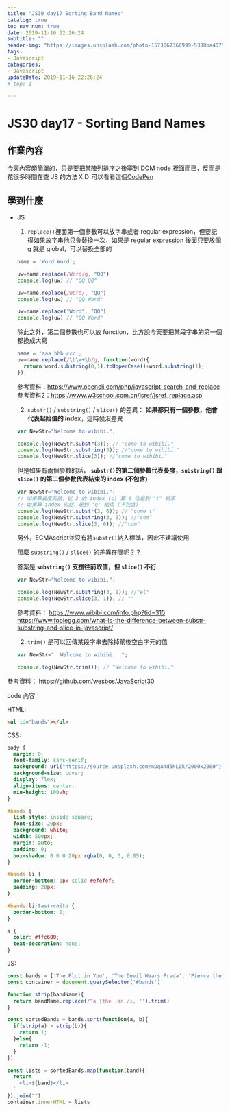 ```yaml
---
title: "JS30 day17 Sorting Band Names"
catalog: true
toc_nav_num: true
date: 2019-11-16 22:26:24
subtitle: ""
header-img: "https://images.unsplash.com/photo-1573867368999-5388ba407550?ixlib=rb-1.2.1&ixid=eyJhcHBfaWQiOjEyMDd9&auto=format&fit=crop&w=1650&q=80"
tags:
- Javascript
catagories:
- Javascript
updateDate: 2019-11-16 22:26:24
# top: 1

---
```

# JS30 day17 - Sorting Band Names

## 作業內容

今天內容頗簡單的，只是要把某陣列排序之後塞到 DOM node 裡面而已，反而是花很多時間在查 JS 的方法ＸＤ
可以看看這個[CodePen](https://codepen.io/gbvjpsln/pen/ExxGVbm)

## 學到什麼

- JS
  1. `replace()`裡面第一個參數可以放字串或者 regular expression，但要記得如果放字串他只會替換一次，如果是 regular expression 後面只要放個 g 就是 global，可以替換全部的
  ```js
  name = 'Word Word';

  uw=name.replace(/Word/g, "QQ")
  console.log(uw) // "QQ QQ"

  uw=name.replace(/Word/, "QQ")
  console.log(uw) // "QQ Word"

  uw=name.replace("Word", "QQ")
  console.log(uw) // "QQ Word"
  ```
  除此之外，第二個參數也可以放 function，比方說今天要把某段字串的第一個都換成大寫

  ```js
  name = 'aaa bbb ccc';
  uw=name.replace(/\b\w+\b/g, function(word){
    return word.substring(0,1).toUpperCase()+word.substring(1);
  });
  ```
  參考資料：https://www.opencli.com/php/javascript-search-and-replace
  參考資料2：https://www.w3school.com.cn/jsref/jsref_replace.asp

  2. `substr()` / `substring()` / `slice()` 的差異：
  **如果都只有一個參數，他會代表起始值的 index**，這時候沒差異
  ```js
  var NewStr="Welcome to wibibi.";

  console.log(NewStr.substr(3)); // "come to wibibi."
  console.log(NewStr.substring(3)); //"come to wibibi."
  console.log(NewStr.slice(3)); //"come to wibibi."
  ```
  但是如果有兩個參數的話， **`substr()`的第二個參數代表長度，`substring()` 跟 `slice()` 的第二個參數代表結束的 index (不包含)**
  ```js
  var NewStr="Welcome to wibibi.";
  // 如果算長度的話，從 3 的 index (c) 算 6 位是到 "t" 結束
  // 如果算 index 的話，是到 'e' 結束 (不包含)
  console.log(NewStr.substr(3, 6)); // "come t"
  console.log(NewStr.substring(3, 6)); //"com"
  console.log(NewStr.slice(3, 6)); //"com"
  ```
  另外，ECMAscript並沒有將`substr()`納入標準，因此不建議使用

  那麼 `substring()` / `slice()` 的差異在哪呢？？

  答案是 **`substring()` 支援往前取值，但 `slice()` 不行**
  ```js
  var NewStr="Welcome to wibibi.";

  console.log(NewStr.substring(3, 1)); //"el"
  console.log(NewStr.slice(3, 1)); // ""
  ```


  參考資料： 
  https://www.wibibi.com/info.php?tid=315
  https://www.foolegg.com/what-is-the-difference-between-substr-substring-and-slice-in-javascript/

  2. `trim()` 是可以回傳某段字串去除掉前後空白字元的值
  ```js
  var NewStr="  Welcome to wibibi.  ";

  console.log(NewStr.trim()); // "Welcome to wibibi."
  ```
  
參考資料：
https://github.com/wesbos/JavaScript30

code 內容：

HTML:
```html
<ul id="bands"></ul>
```
CSS:
```css
body {
  margin: 0;
  font-family: sans-serif;
  background: url("https://source.unsplash.com/nDqA4d5NL0k/2000x2000");
  background-size: cover;
  display: flex;
  align-items: center;
  min-height: 100vh;
}

#bands {
  list-style: inside square;
  font-size: 20px;
  background: white;
  width: 500px;
  margin: auto;
  padding: 0;
  box-shadow: 0 0 0 20px rgba(0, 0, 0, 0.05);
}

#bands li {
  border-bottom: 1px solid #efefef;
  padding: 20px;
}

#bands li:last-child {
  border-bottom: 0;
}

a {
  color: #ffc600;
  text-decoration: none;
}
```
JS:
```js
const bands = ['The Plot in You', 'The Devil Wears Prada', 'Pierce the Veil', 'Norma Jean', 'The Bled', 'Say Anything', 'The Midway State', 'We Came as Romans', 'Counterparts', 'Oh, Sleeper', 'A Skylit Drive', 'Anywhere But Here', 'An Old Dog'];
const container = document.querySelector('#bands')

function strip(bandName){
  return bandName.replace(/^a |the |an /i, '').trim()
}

const sortedBands = bands.sort(function(a, b){
  if(strip(a) > strip(b)){
    return 1;
  }else{
    return -1;
  }
})

const lists = sortedBands.map(function(band){
  return `
    <li>${band}</li>
  `
}).join("")
container.innerHTML = lists
```